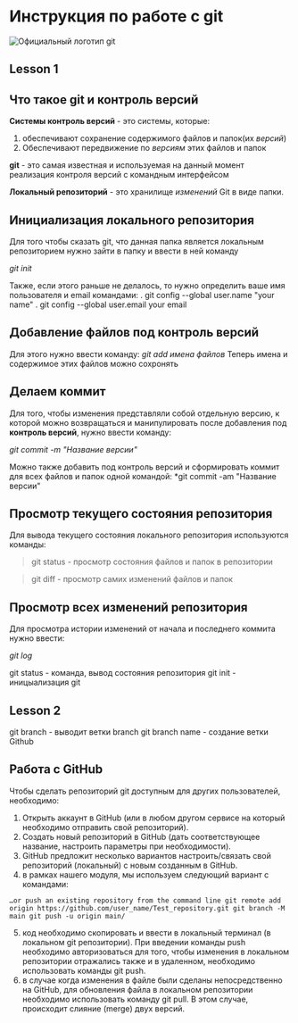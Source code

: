 # Инструкция по работе с git
![Официальный логотип git](logo.png)

## Lesson 1

## Что такое git и контроль версий
**Системы контроль версий** - это системы, которые: 
1. обеспечивают сохранение содержимого файлов и папок(их *версий*)
2. Обеспечивают передвижение по *версиям* этих файлов и папок

**git** - это самая известная и используемая на данный момент реализация контроля версий с командным интерфейсом

**Локальный репозиторий** - это хранилище *изменений* Git в виде папки.

## Инициализация локального репозитория

Для того чтобы сказать git, что данная папка является локальным репозиторием нужно зайти в папку и ввести в ней команду

*git init*

Также, если этого раньше не делалось, то нужно определить ваше имя пользователя и email командами:
. git config --global user.name "your name"
. git config --global user.email your email 

## Добавление файлов под контроль версий

Для этого нужно ввести команду:
*git add имена файлов*
Теперь имена и содержимое этих файлов можно сохронять

## Делаем коммит

Для того, чтобы изменения представляли собой отдельную версию, к которой можно возвращаться и манипулировать после добавления под **контроль версий**, нужно ввести команду:

*git commit -m "Название версии"*

Можно также добавить под контроль версий и сформировать коммит для всех  файлов и папок одной командой:
*git commit -am "Название версии"

## Просмотр текущего состояния репозитория
Для вывода текущего состояния локального репозитория используются команды:

>git status - просмотр состояния файлов и папок в репозитории

> git diff - просмотр самих изменений файлов и папок

## Просмотр всех изменений репозитория

Для просмотра истории изменений от начала и последнего коммита нужно ввести:

*git log*

git status - команда, вывод состояния репозитория
git init - иницыализация git
## Lesson 2
git branch - выводит ветки
branch
git branch name - создание ветки
Github

## Работа с GitHub

Чтобы сделать репозиторий git доступным для других пользователей, необходимо:
1. Открыть аккаунт в GitHub (или в любом другом сервисе на который необходимо отправить свой репозиторий).
2. Создать новый репозиторий в GitHub (дать соответствующее название, настроить параметры при необходимости).
3. GitHub предложит несколько вариантов настроить/связать свой репозиторий (локальный) с новым созданным в GitHub.
4. в рамках нашего модуля, мы используем следующий вариант с командами:

`…or push an existing repository from the command line
git remote add origin https://github.com/user_name/Test_repository.git
git branch -M main
git push -u origin main/`

5. код необходимо скопировать и ввести в локальный терминал (в локальном git репозитории). При введении команды push необходимо авторизоваться
для того, чтобы изменения в локальном репозитории отражались также и в удаленном, необходимо использовать команды git push.
6. в случае когда изменения в файле были сделаны непосредственно на GitHub, для обновления файла в локальном репозитории необходимо использовать команду git pull. В этом случае, происходит слияние (merge) двух версий. 